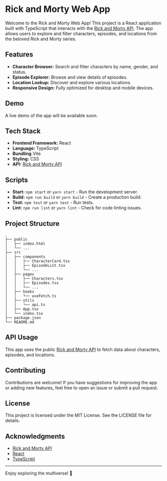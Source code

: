 # Rick and Morty Web App

Welcome to the Rick and Morty Web App! This project is a React application built with TypeScript that interacts with the [Rick and Morty API](https://rickandmortyapi.com/). The app allows users to explore and filter characters, episodes, and locations from the beloved Rick and Morty series.

## Features

- **Character Browser:** Search and filter characters by name, gender, and status.
- **Episode Explorer:** Browse and view details of episodes.
- **Location Lookup:** Discover and explore various locations.
- **Responsive Design:** Fully optimized for desktop and mobile devices.

## Demo

A live demo of the app will be available soon.

## Tech Stack

- **Frontend Framework:** React
- **Language:** TypeScript
- **Bundling** Vite
- **Styling:** CSS
- **API:** [Rick and Morty API](https://rickandmortyapi.com)

## Scripts

- **Start:** `npm start` or `yarn start` - Run the development server.
- **Build:** `npm run build` or `yarn build` - Create a production build.
- **Test:** `npm test` or `yarn test` - Run tests.
- **Lint:** `npm run lint` or `yarn lint` - Check for code linting issues.

## Project Structure

```
.
├── public
│   ├── index.html
│   └── ...
├── src
│   ├── components
│   │   ├── CharacterCard.tsx
│   │   ├── EpisodeList.tsx
│   │   └── ...
│   ├── pages
│   │   ├── Characters.tsx
│   │   ├── Episodes.tsx
│   │   └── ...
│   ├── hooks
│   │   └── useFetch.ts
│   ├── utils
│   │   └── api.ts
│   ├── App.tsx
│   └── index.tsx
├── package.json
└── README.md
```

## API Usage

This app uses the public [Rick and Morty API](https://rickandmortyapi.com) to fetch data about characters, episodes, and locations. 

## Contributing

Contributions are welcome! If you have suggestions for improving the app or adding new features, feel free to open an issue or submit a pull request.

## License

This project is licensed under the MIT License. See the LICENSE file for details.

## Acknowledgments

- [Rick and Morty API](https://rickandmortyapi.com/)
- [React](https://reactjs.org/)
- [TypeScript](https://www.typescriptlang.org/)

---

Enjoy exploring the multiverse! 🚀
